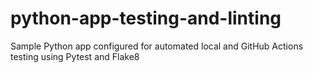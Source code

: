 # python-app-testing-and-linting
Sample Python app configured for automated local and GitHub Actions testing using Pytest and Flake8
